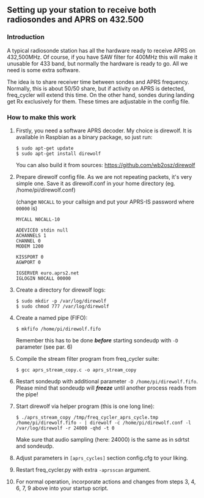 ## Setting up your station to receive both radiosondes and APRS on 432.500 ##

### Introduction ###
A typical radiosonde station has all the hardware ready to receive APRS on 432,500MHz.
Of course, if you have SAW filter for 400MHz this will make it unusable for 433 band, but normally
the hardware is ready to go. All we need is some extra software.

The idea is to share receiver time between sondes and APRS frequency. Normally, this is about 50/50 share, but
if activity on APRS is detected, freq_cycler will extend this time. On the other hand, sondes during landing
get Rx exclusively for them. These times are adjustable in the config file.

### How to make this work ###
1. Firstly, you need a software APRS decoder. My choice is direwolf. It is available in Raspbian
as a binary package, so just run:
   ```
   $ sudo apt-get update
   $ sudo apt-get install direwolf
   ```
   You can also build it from sources: https://github.com/wb2osz/direwolf

2. Prepare direwolf config file. As we are not repeating packets, it's very simple one. Save it as direwolf.conf in your
home directory (eg. /home/pi/direwolf.conf)
  
   (change `N0CALL` to your callsign and put your APRS-IS password where `00000` is)

   ```
   MYCALL N0CALL-10

   ADEVICE0 stdin null
   ACHANNELS 1
   CHANNEL 0
   MODEM 1200

   KISSPORT 0
   AGWPORT 0

   IGSERVER euro.aprs2.net
   IGLOGIN N0CALL 00000
   ```

3. Create a directory for direwolf logs:
   ```
   $ sudo mkdir -p /var/log/direwolf
   $ sudo chmod 777 /var/log/direwolf
   ```
   
4. Create a named pipe (FIFO):

   `$ mkfifo /home/pi/direwolf.fifo`
   
   Remember this has to be done **_before_** starting sondeudp with `-D` parameter (see par. 6)

5. Compile the stream filter program from freq_cycler suite:

   `$ gcc aprs_stream_copy.c -o aprs_stream_copy`

6. Restart sondeudp with additional parameter `-D /home/pi/direwolf.fifo`.
   Please mind that sondeudp will **_freeze_** until another process reads from the pipe!

7. Start direwolf via helper program (this is one long line):

   ```
   $ ./aprs_stream_copy /tmp/freq_cycler_aprs_cycle.tmp /home/pi/direwolf.fifo - | direwolf -c /home/pi/direwolf.conf -l /var/log/direwolf -r 24000 -qhd -t 0
   ```

   Make sure that audio sampling (here: 24000) is the same as in sdrtst and sondeudp.

8. Adjust parameters in `[aprs_cycles]` section config.cfg to your liking.

9. Restart freq_cycler.py with extra `-aprsscan` argument.

10. For normal operation, incorporate actions and changes from steps 3, 4, 6, 7, 9 above into your startup script.

